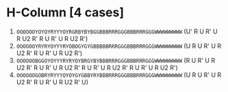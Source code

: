 # H-Column [4 cases]

1. `OOOOOOYOYOYRYYYOYRGRBYBYBGGBBBRRRGGGBBBRRRGGGWWWWWWWWW` (U' R U R' U R U2 R' R U R' U R U2 R')
1. `OOOOOOYRYRYOYYYRYOBOGYGYGBBBBBRRRGGGBBBRRRGGGWWWWWWWWW` (U R U R' U R U2 R' R U R' U R U2 R')
1. `OOOOOOBGGOYOYYYRYRYOYBRGYBYBBBRRRGGGBBBRRRGGGWWWWWWWWW` (R U R' U R U2 R' R U R' U R U2 R' R U R' U R U2 R' R U R' U R U2 R')
1. `OOOOOOGOBRYRYYYOYOYGYGBBYRYBBBRRRGGGBBBRRRGGGWWWWWWWWW` (U R U R' U R U2 R' R U R' U R U2 R' U)
